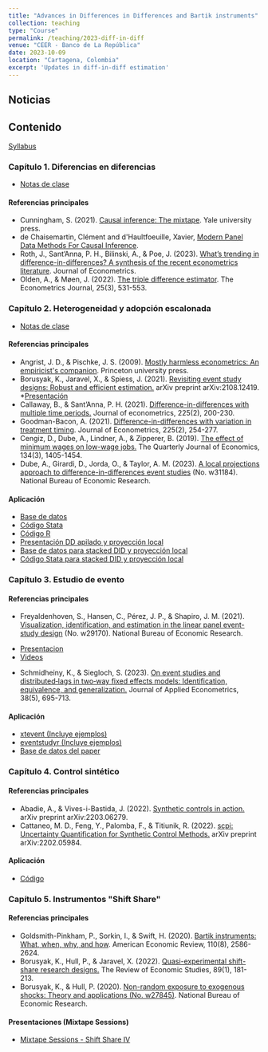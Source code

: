 ```yaml
---
title: "Advances in Differences in Differences and Bartik instruments"
collection: teaching
type: "Course"
permalink: /teaching/2023-diff-in-diff
venue: "CEER - Banco de La República"
date: 2023-10-09
location: "Cartagena, Colombia"
excerpt: 'Updates in diff-in-diff estimation'
---
```


## Noticias

## Contenido

[Syllabus](/files/dd_syllabus.pdf)


### Capítulo 1. Diferencias en diferencias
* [Notas de clase](/files/dd_c1.pdf)

#### Referencias principales

* Cunningham, S. (2021). [Causal inference: The mixtape](https://mixtape.scunning.com/). Yale university press.
* de Chaisemartin, Clément and d'Haultfoeuille, Xavier, [Modern Panel Data Methods For Causal Inference](https://ssrn.com/abstract=4487202).
* Roth, J., Sant’Anna, P. H., Bilinski, A., & Poe, J. (2023). [What’s trending in difference-in-differences? A synthesis of the recent econometrics literature](https://www.sciencedirect.com/science/article/abs/pii/S0304407623001318). Journal of Econometrics.
* Olden, A., & Møen, J. (2022). [The triple difference estimator](https://academic.oup.com/ectj/article/25/3/531/6545797). The Econometrics Journal, 25(3), 531-553.

### Capítulo 2. Heterogeneidad y adopción escalonada
* [Notas de clase](/files/dd_c2.pdf)

#### Referencias principales

* Angrist, J. D., & Pischke, J. S. (2009). [Mostly harmless econometrics: An empiricist's companion](https://www.mostlyharmlesseconometrics.com/). Princeton university press.
* Borusyak, K., Jaravel, X., & Spiess, J. (2021). [Revisiting event study designs: Robust and efficient estimation.](https://papers.ssrn.com/sol3/papers.cfm?abstract_id=2826228) arXiv preprint arXiv:2108.12419.
   *[Presentación](https://github.com/Mixtape-Sessions/Causal-Inference-2/blob/main/Slides/05-Imputation.pdf)
* Callaway, B., & Sant’Anna, P. H. (2021). [Difference-in-differences with multiple time periods.](https://www.sciencedirect.com/science/article/abs/pii/S0304407620303948) Journal of econometrics, 225(2), 200-230.
* Goodman-Bacon, A. (2021). [Difference-in-differences with variation in treatment timing](https://www.sciencedirect.com/science/article/abs/pii/S0304407621001445). Journal of Econometrics, 225(2), 254-277.
* Cengiz, D., Dube, A., Lindner, A., & Zipperer, B. (2019). [The effect of minimum wages on low-wage jobs.](https://academic.oup.com/qje/article/134/3/1405/5484905) The Quarterly Journal of Economics, 134(3), 1405-1454.
* Dube, A., Girardi, D., Jorda, O., & Taylor, A. M. (2023). [A local projections approach to difference-in-differences event studies](https://www.nber.org/papers/w31184) (No. w31184). National Bureau of Economic Research.

#### Aplicación

* [Base de datos](/files/code/baker.dta)
* [Código Stata](/files/code/dd_c2.do)
* [Código R](/files/code/dd_c2.R)
* [Presentación DD apilado y proyección local](/files/dd_apilado.pdf)
* [Base de datos para stacked DID y proyección local](/files/dd_akc.dta)
* [Código Stata para stacked DID y proyección local](/files/dd_apilado.do)


### Capítulo 3. Estudio de evento

#### Referencias principales
* Freyaldenhoven, S., Hansen, C., Pérez, J. P., & Shapiro, J. M. (2021). [Visualization, identification, and estimation in the linear panel event-study design](https://www.nber.org/papers/w29170) (No. w29170). National Bureau of Economic Research.
 - [Presentacion](/files/dd_eventstudytalk.pdf)
 - [Videos](https://www.youtube.com/@linearpanelevent-studydesi780)
* Schmidheiny, K., & Siegloch, S. (2023). [On event studies and distributed‐lags in two‐way fixed effects models: Identification, equivalence, and generalization.](https://onlinelibrary.wiley.com/doi/full/10.1002/jae.2971?casa_token=IE54Z4WFfoUAAAAA%3A8xZGuCrySsOV7Upghv8by_Y9RIg975PS2750L7qfSTWHV5gtLESDlpqCSpiW80FSu7qLkIQMNAg6KWtbtw) Journal of Applied Econometrics, 38(5), 695-713.

#### Aplicación

* [xtevent (Incluye ejemplos)](https://github.com/JMSLab/xtevent)
* [eventstudyr (Incluye ejemplos)](https://github.com/JMSLab/eventstudyr)
* [Base de datos del paper](/files/dd_simulation_data_dynamic.dta)

### Capítulo 4. Control sintético

#### Referencias principales
* Abadie, A., & Vives-i-Bastida, J. (2022). [Synthetic controls in action.](https://arxiv.org/abs/2203.06279) arXiv preprint arXiv:2203.06279.
* Cattaneo, M. D., Feng, Y., Palomba, F., & Titiunik, R. (2022). [scpi: Uncertainty Quantification for Synthetic Control Methods.](https://nppackages.github.io/references/Cattaneo-Feng-Palomba-Titiunik_2023_scpi.pdf) arXiv preprint arXiv:2202.05984.

#### Aplicación

* [Código](/files/dd_control_sintetico_ejemplo.zip)


### Capítulo 5. Instrumentos "Shift Share"

#### Referencias principales
* Goldsmith-Pinkham, P., Sorkin, I., & Swift, H. (2020). [Bartik instruments: What, when, why, and how](https://www.aeaweb.org/articles?id=10.1257/aer.20181047). American Economic Review, 110(8), 2586-2624.
* Borusyak, K., Hull, P., & Jaravel, X. (2022). [Quasi-experimental shift-share research designs.](https://academic.oup.com/restud/article-abstract/89/1/181/6294942?redirectedFrom=fulltext) The Review of Economic Studies, 89(1), 181-213.
* Borusyak, K., & Hull, P. (2020). [Non-random exposure to exogenous shocks: Theory and applications (No. w27845)](https://www.nber.org/system/files/working_papers/w27845/revisions/w27845.rev0.pdf). National Bureau of Economic Research.

#### Presentaciones (Mixtape Sessions)

* [Mixtape Sessions - Shift Share IV](https://github.com/Mixtape-Sessions/Shift-Share/)




